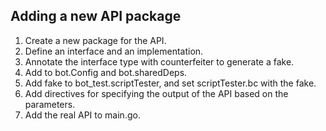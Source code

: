 ## Adding a new API package

1. Create a new package for the API.
2. Define an interface and an implementation.
3. Annotate the interface type with counterfeiter to generate a fake.
4. Add to bot.Config and bot.sharedDeps.
5. Add fake to bot_test.scriptTester, and set scriptTester.bc with the fake.
6. Add directives for specifying the output of the API based on the parameters.
7. Add the real API to main.go.
